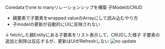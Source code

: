 Coredataでone to manyリレーションシップを構築 子ModelのCRUD
* 親要素で子要素をwrapped valueのArrayにして読み込むやり方
* 子modelの更新が自動的にUIに反映されない

↓ fetchした親Entityにある子要素をリスト表示して、CRUDした様子
子要素の追加と削除は反応するが、更新はUIがRefreshしない
![no update](https://user-images.githubusercontent.com/40202387/169654606-904ab849-eb04-4ce4-b4b0-036c937f45a3.gif)

